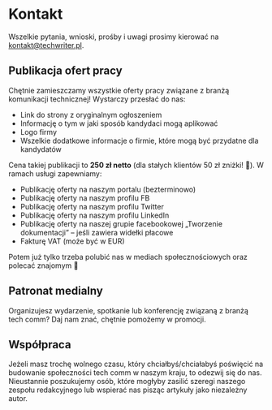 # Kontakt

Wszelkie pytania, wnioski, prośby i uwagi prosimy kierować na
[kontakt@techwriter.pl](mailto:kontakt@techwriter.pl).

## Publikacja ofert pracy

Chętnie zamieszczamy wszystkie oferty pracy związane z branżą komunikacji
technicznej! Wystarczy przesłać do nas:

- Link do strony z oryginalnym ogłoszeniem
- Informację o tym w jaki sposób kandydaci mogą aplikować
- Logo firmy
- Wszelkie dodatkowe informacje o firmie, które mogą być przydatne dla
  kandydatów

Cena takiej publikacji to **250 zł netto** (dla stałych klientów 50 zł zniżki!
🙂). W ramach usługi zapewniamy:

- Publikację oferty na naszym portalu (bezterminowo)
- Publikację oferty na naszym profilu FB
- Publikację oferty na naszym profilu Twitter
- Publikację oferty na naszym profilu LinkedIn
- Publikację oferty na naszej grupie facebookowej „Tworzenie dokumentacji” –
  jeśli zawiera widełki płacowe
- Fakturę VAT (może być w EUR)

Potem już tylko trzeba polubić nas w mediach społecznościowych oraz polecać
znajomym 🙂

## Patronat medialny

Organizujesz wydarzenie, spotkanie lub konferencję związaną z branżą tech comm?
Daj nam znać, chętnie pomożemy w promocji.

## Współpraca

Jeżeli masz trochę wolnego czasu, który chciałbyś/chciałabyś poświęcić na
budowanie społeczności tech comm w naszym kraju, to odezwij się do nas.
Nieustannie poszukujemy osób, które mogłyby zasilić szeregi naszego zespołu
redakcyjnego lub wspierać nas pisząc artykuły jako niezależny autor.
